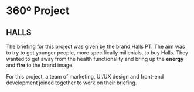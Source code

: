 # 360º Project
## HALLS

The briefing for this project was given by the brand Halls PT. The aim was to try to get younger people, more specifically millenials, to buy Halls. They wanted to get away from the health functionality and bring up the **energy** and **fire** to the brand image.

For this project, a team of marketing, UI/UX design and front-end development joined together to work on their briefing.
